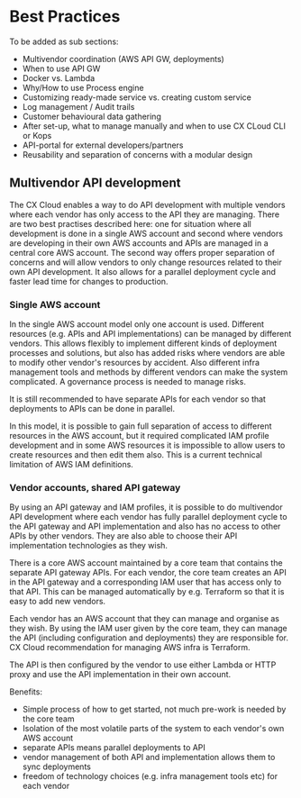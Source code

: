 # Best Practices

To be added as sub sections:

* Multivendor coordination \(AWS API GW, deployments\)
* When to use API GW
* Docker vs. Lambda
* Why/How to use Process engine
* Customizing ready-made service vs. creating custom service 
* Log management / Audit trails
* Customer behavioural data gathering
* After set-up, what to manage manually and when to use CX CLoud CLI or Kops
* API-portal for external developers/partners
* Reusability and separation of concerns with a modular design

## Multivendor API development

The CX Cloud enables a way to do API development with multiple vendors where each vendor has only access to the API they are managing. There are two best practises described here: one for situation where all development is done in a single AWS account and second where vendors are developing in their own AWS accounts and APIs are managed in a central core AWS account. The second way offers proper separation of concerns and will allow vendors to only change resources related to their own API development. It also allows for a parallel deployment cycle and faster lead time for changes to production.

### Single AWS account

In the single AWS account model only one account is used. Different resources \(e.g. APIs and API implementations\) can be managed by different vendors. This allows flexibly to implement different kinds of deployment processes and solutions, but also has added risks where vendors are able to modify other vendor's resources by accident. Also different infra management tools and methods by different vendors can make the system complicated. A governance process is needed to manage risks.

It is still recommended to have separate APIs for each vendor so that deployments to APIs can be done in parallel.

In this model, it is possible to gain full separation of access to different resources in the AWS account, but it required complicated IAM profile development and in some AWS resources it is impossible to allow users to create resources and then edit them also. This is a current technical limitation of AWS IAM definitions.

### Vendor accounts, shared API gateway

By using an API gateway and IAM profiles, it is possible to do multivendor API development where each vendor has fully parallel deployment cycle to the API gateway and API implementation and also has no access to other APIs by other vendors. They are also able to choose their API implementation technologies as they wish.

There is a core AWS account maintained by a core team that contains the separate API gateway APIs. For each vendor, the core team creates an API in the API gateway and a corresponding IAM user that has access only to that API. This can be managed automatically by e.g. Terraform so that it is easy to add new vendors.

Each vendor has an AWS account that they can manage and organise as they wish. By using the IAM user given by the core team, they can manage the API \(including configuration and deployments\) they are responsible for. CX Cloud recommendation for managing AWS infra is Terraform.

The API is then configured by the vendor to use either Lambda or HTTP proxy and use the API implementation in their own account.

Benefits:

* Simple process of how to get started, not much pre-work is needed by the core team
* Isolation of the most volatile parts of the system to each vendor's own AWS account
* separate APIs means parallel deployments to API
* vendor management of both API and implementation allows them to sync deployments
* freedom of technology choices \(e.g. infra management tools etc\) for each vendor



